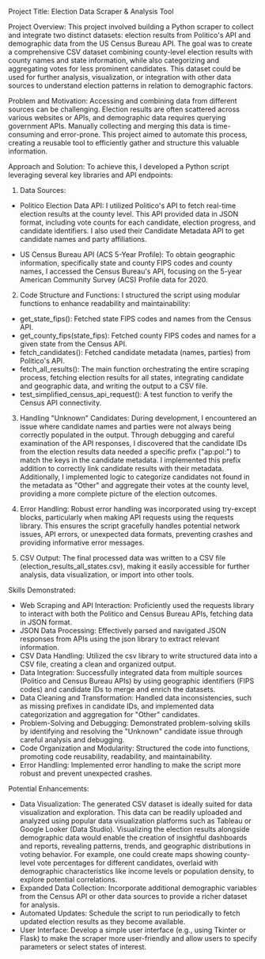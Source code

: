 Project Title: Election Data Scraper & Analysis Tool

Project Overview:
This project involved building a Python scraper to collect and integrate two distinct datasets: election results from Politico's API and demographic data from the US Census Bureau API. The goal was to create a comprehensive CSV dataset combining county-level election results with county names and state information, while also categorizing and aggregating votes for less prominent candidates. This dataset could be used for further analysis, visualization, or integration with other data sources to understand election patterns in relation to demographic factors.

Problem and Motivation:
Accessing and combining data from different sources can be challenging. Election results are often scattered across various websites or APIs, and demographic data requires querying government APIs. Manually collecting and merging this data is time-consuming and error-prone. This project aimed to automate this process, creating a reusable tool to efficiently gather and structure this valuable information.

Approach and Solution:
To achieve this, I developed a Python script leveraging several key libraries and API endpoints:

1) Data Sources:

* Politico Election Data API: I utilized Politico's API to fetch real-time election results at the county level. This API provided data in JSON format, including vote counts for each candidate, election progress, and candidate identifiers. I also used their Candidate Metadata API to get candidate names and party affiliations.

* US Census Bureau API (ACS 5-Year Profile): To obtain geographic information, specifically state and county FIPS codes and county names, I accessed the Census Bureau's API, focusing on the 5-year American Community Survey (ACS) Profile data for 2020.

2) Code Structure and Functions: I structured the script using modular functions to enhance readability and maintainability:

* get_state_fips(): Fetched state FIPS codes and names from the Census API.
* get_county_fips(state_fips): Fetched county FIPS codes and names for a given state from the Census API.
* fetch_candidates(): Fetched candidate metadata (names, parties) from Politico's API.
* fetch_all_results(): The main function orchestrating the entire scraping process, fetching election results for all states, integrating candidate and geographic data, and writing the output to a CSV file.
* test_simplified_census_api_request(): A test function to verify the Census API connectivity.
  
3) Handling "Unknown" Candidates: During development, I encountered an issue where candidate names and parties were not always being correctly populated in the output. Through debugging and careful examination of the API responses, I discovered that the candidate IDs from the election results data needed a specific prefix ("ap:pol:") to match the keys in the candidate metadata. I implemented this prefix addition to correctly link candidate results with their metadata. Additionally, I implemented logic to categorize candidates not found in the metadata as "Other" and aggregate their votes at the county level, providing a more complete picture of the election outcomes.

4) Error Handling: Robust error handling was incorporated using try-except blocks, particularly when making API requests using the requests library. This ensures the script gracefully handles potential network issues, API errors, or unexpected data formats, preventing crashes and providing informative error messages.

5) CSV Output: The final processed data was written to a CSV file (election_results_all_states.csv), making it easily accessible for further analysis, data visualization, or import into other tools.

Skills Demonstrated:
* Web Scraping and API Interaction: Proficiently used the requests library to interact with both the Politico and Census Bureau APIs, fetching data in JSON format.
* JSON Data Processing: Effectively parsed and navigated JSON responses from APIs using the json library to extract relevant information.
* CSV Data Handling: Utilized the csv library to write structured data into a CSV file, creating a clean and organized output.
* Data Integration: Successfully integrated data from multiple sources (Politico and Census Bureau APIs) by using geographic identifiers (FIPS codes) and candidate IDs to merge and enrich the datasets.
* Data Cleaning and Transformation: Handled data inconsistencies, such as missing prefixes in candidate IDs, and implemented data categorization and aggregation for "Other" candidates.
* Problem-Solving and Debugging: Demonstrated problem-solving skills by identifying and resolving the "Unknown" candidate issue through careful analysis and debugging.
* Code Organization and Modularity: Structured the code into functions, promoting code reusability, readability, and maintainability.
* Error Handling: Implemented error handling to make the script more robust and prevent unexpected crashes.
  
Potential Enhancements:
* Data Visualization: The generated CSV dataset is ideally suited for data visualization and exploration. This data can be readily uploaded and analyzed using popular data visualization platforms such as Tableau or Google Looker (Data Studio). Visualizing the election results alongside demographic data would enable the creation of insightful dashboards and reports, revealing patterns, trends, and geographic distributions in voting behavior. For example, one could create maps showing county-level vote percentages for different candidates, overlaid with demographic characteristics like income levels or population density, to explore potential correlations.
* Expanded Data Collection: Incorporate additional demographic variables from the Census API or other data sources to provide a richer dataset for analysis.
* Automated Updates: Schedule the script to run periodically to fetch updated election results as they become available.
* User Interface: Develop a simple user interface (e.g., using Tkinter or Flask) to make the scraper more user-friendly and allow users to specify parameters or select states of interest.
